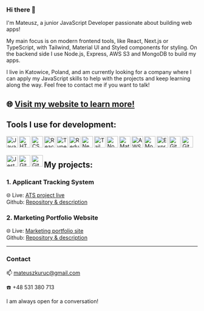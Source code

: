 ### Hi there 👋
I'm Mateusz, a junior JavaScript Developer passionate about building web apps!
<p>My main focus is on modern frontend tools, like React, Next.js or TypeScript, with Tailwind, Material UI and Styled components for styling. On the backend side I use Node.js, Express, AWS S3 and MongoDB to build my apps.</p>
<p>I live in Katowice, Poland, and am currently looking for a company where I can apply my JavaScript skills to help with the projects and keep learning along the way. Feel free to contact me if you want to talk!</p>

🌐 [Visit my website to learn more!](https://www.mateuszkuruc.com)
---
### <h2>Tools I use for development:</h2>

<img align="left" alt="JavaScript" width="30px" style="padding-bottom:20px" src="https://cdn.jsdelivr.net/gh/devicons/devicon/icons/javascript/javascript-original.svg" />
<img align="left" alt="HTML" width="30px" style="padding-bottom:20px" src="https://cdn.jsdelivr.net/gh/devicons/devicon/icons/html5/html5-original.svg" />    
<img align="left" alt="CSS" width="30px" style="padding-bottom:20px" src="https://cdn.jsdelivr.net/gh/devicons/devicon/icons/css3/css3-original.svg" />     
<img align="left" alt="React" width="30px" style="padding-bottom:20px" src="https://cdn.jsdelivr.net/gh/devicons/devicon/icons/react/react-original.svg" />      
<img align="left" alt="TypeScript" width="30px" style="padding-bottom:20px" src="https://cdn.jsdelivr.net/gh/devicons/devicon/icons/typescript/typescript-original.svg" />    
<img align="left" alt="Redux" width="30px" style="padding-bottom:20px" src="https://cdn.jsdelivr.net/gh/devicons/devicon/icons/redux/redux-original.svg" />    
<img align="left" alt="Next.js" width="30px" style="padding-bottom:20px"  src="https://cdn.jsdelivr.net/gh/devicons/devicon/icons/nextjs/nextjs-original.svg" />     
<img align="left" alt="Tailwind" width="30px" style="padding-bottom:20px" src="https://cdn.jsdelivr.net/gh/devicons/devicon/icons/tailwindcss/tailwindcss-plain.svg" />      
<img align="left" alt="Node.js" width="30px" style="padding-bottom:20px"  src="https://cdn.jsdelivr.net/gh/devicons/devicon/icons/nodejs/nodejs-original.svg" />    
<img align="left" alt="Material UI" width="30px" style="padding-bottom:20px"  src="https://cdn.jsdelivr.net/gh/devicons/devicon/icons/materialui/materialui-original.svg" />
<img align="left" alt="AWS" width="30px" style="padding-bottom:20px" src="https://cdn.jsdelivr.net/gh/devicons/devicon/icons/amazonwebservices/amazonwebservices-plain-wordmark.svg" />
<img align="left" alt="MongoDB" width="30px" style="padding-bottom:20px" src="https://cdn.jsdelivr.net/gh/devicons/devicon/icons/mongodb/mongodb-original.svg" />
<img align="left" alt="Express" width="30px" style="padding-bottom:20px" src="https://cdn.jsdelivr.net/gh/devicons/devicon/icons/express/express-original.svg" />
<img align="left" alt="Git" width="30px" style="padding-bottom:20px" src="https://cdn.jsdelivr.net/gh/devicons/devicon/icons/git/git-original.svg" /> 
<img align="left" alt="Github" width="30px" style="padding-bottom:20px"  src="https://cdn.jsdelivr.net/gh/devicons/devicon/icons/github/github-original.svg" />
<img align="left" alt="Jest" width="30px" style="padding-bottom:20px" src="https://cdn.jsdelivr.net/gh/devicons/devicon/icons/jest/jest-plain.svg" />
<img align="left" alt="Git" width="30px" style="padding-bottom:20px"  src="https://cdn.jsdelivr.net/gh/devicons/devicon/icons/graphql/graphql-plain.svg" />     
<img align="left" alt="Git" width="30px" style="padding-bottom:20px" src="https://cdn.jsdelivr.net/gh/devicons/devicon/icons/sass/sass-original.svg" />  



<br/><br/>



### <h2>My projects:</h2>


<h3>1. Applicant Tracking System</h3>



🌐 Live: [ATS project live](https://ats-mateuszkuruc.onrender.com/)  
Github: [Repository & description](https://github.com/MateuszKuruc/ATS-recruitment-app)



<h3>2. Marketing Portfolio Website</h3>



🌐 Live: [Marketing portfolio site](https://www.reklamyfacebook.pl/)  
Github: [Repository & description](https://github.com/MateuszKuruc/marketing-portfolio)

<hr/>

### <h3>Contact</h3>


📫 mateuszkuruc@gmail.com


☎️ +48 531 380 713


I am always open for a conversation!

